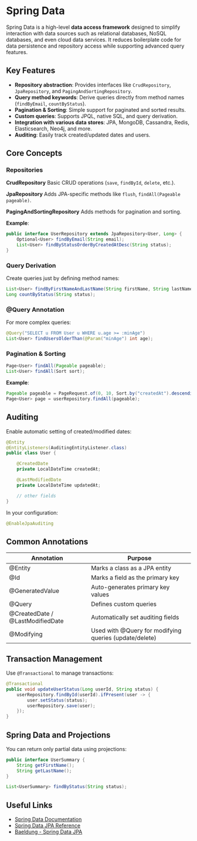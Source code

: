 # Spring Data

Spring Data is a high-level **data access framework** designed to simplify interaction with data sources such as relational databases, NoSQL databases, and even cloud data services. It reduces boilerplate code for data persistence and repository access while supporting advanced query features.

## Key Features

- **Repository abstraction**: Provides interfaces like `CrudRepository`, `JpaRepository`, and `PagingAndSortingRepository`.
- **Query method keywords**: Derive queries directly from method names (`findByEmail`, `countByStatus`).
- **Pagination & Sorting**: Simple support for paginated and sorted results.
- **Custom queries**: Supports JPQL, native SQL, and query derivation.
- **Integration with various data stores**: JPA, MongoDB, Cassandra, Redis, Elasticsearch, Neo4j, and more.
- **Auditing**: Easily track created/updated dates and users.

## Core Concepts

### Repositories

**CrudRepository**
Basic CRUD operations (`save`, `findById`, `delete`, etc.).

**JpaRepository**
Adds JPA-specific methods like `flush`, `findAll(Pageable pageable)`.

**PagingAndSortingRepository**
Adds methods for pagination and sorting.

**Example**:

```java
public interface UserRepository extends JpaRepository<User, Long> {
    Optional<User> findByEmail(String email);
    List<User> findByStatusOrderByCreatedAtDesc(String status);
}
```

### Query Derivation

Create queries just by defining method names:

```java
List<User> findByFirstNameAndLastName(String firstName, String lastName);
Long countByStatus(String status);
```

### @Query Annotation

For more complex queries:

```java
@Query("SELECT u FROM User u WHERE u.age >= :minAge")
List<User> findUsersOlderThan(@Param("minAge") int age);
```

### Pagination & Sorting

```java
Page<User> findAll(Pageable pageable);
List<User> findAll(Sort sort);
```

**Example**:

```java
Pageable pageable = PageRequest.of(0, 10, Sort.by("createdAt").descending());
Page<User> page = userRepository.findAll(pageable);
```

## Auditing

Enable automatic setting of created/modified dates:

```java
@Entity
@EntityListeners(AuditingEntityListener.class)
public class User {

    @CreatedDate
    private LocalDateTime createdAt;

    @LastModifiedDate
    private LocalDateTime updatedAt;

    // other fields
}
```

In your configuration:

```java
@EnableJpaAuditing
```

## Common Annotations

| Annotation                       | Purpose                                                |
| -------------------------------- | ------------------------------------------------------ |
| @Entity                          | Marks a class as a JPA entity                          |
| @Id                              | Marks a field as the primary key                       |
| @GeneratedValue                  | Auto-generates primary key values                      |
| @Query                           | Defines custom queries                                 |
| @CreatedDate / @LastModifiedDate | Automatically set auditing fields                      |
| @Modifying                       | Used with @Query for modifying queries (update/delete) |

## Transaction Management

Use `@Transactional` to manage transactions:

```java
@Transactional
public void updateUserStatus(Long userId, String status) {
    userRepository.findById(userId).ifPresent(user -> {
        user.setStatus(status);
        userRepository.save(user);
    });
}
```

## Spring Data and Projections

You can return only partial data using projections:

```java
public interface UserSummary {
    String getFirstName();
    String getLastName();
}

List<UserSummary> findByStatus(String status);
```

## Useful Links

- [Spring Data Documentation](https://spring.io/projects/spring-data)
- [Spring Data JPA Reference](https://docs.spring.io/spring-data/jpa/docs/current/reference/html/)
- [Baeldung - Spring Data JPA](https://www.baeldung.com/the-persistence-layer-with-spring-data-jpa)
